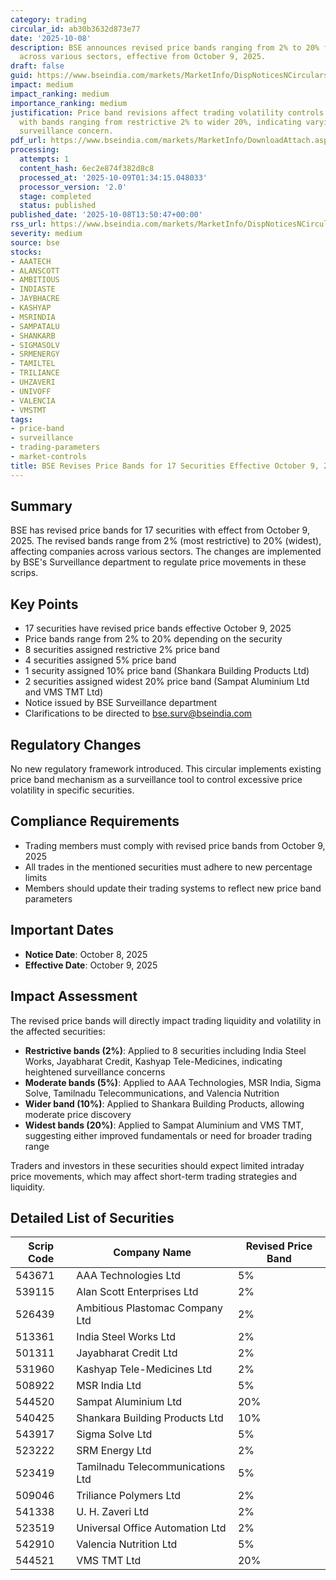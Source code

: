```yaml
---
category: trading
circular_id: ab30b3632d873e77
date: '2025-10-08'
description: BSE announces revised price bands ranging from 2% to 20% for 17 securities
  across various sectors, effective from October 9, 2025.
draft: false
guid: https://www.bseindia.com/markets/MarketInfo/DispNoticesNCirculars.aspx?Noticeid={F0C0D1C4-8F08-4C68-A7CE-9BF16C005BEE}&noticeno=20251008-52&dt=10/08/2025&icount=52&totcount=68&flag=0
impact: medium
impact_ranking: medium
importance_ranking: medium
justification: Price band revisions affect trading volatility controls for 17 securities,
  with bands ranging from restrictive 2% to wider 20%, indicating varying levels of
  surveillance concern.
pdf_url: https://www.bseindia.com/markets/MarketInfo/DownloadAttach.aspx?id=20251008-52&attachedId=
processing:
  attempts: 1
  content_hash: 6ec2e874f382d8c8
  processed_at: '2025-10-09T01:34:15.048033'
  processor_version: '2.0'
  stage: completed
  status: published
published_date: '2025-10-08T13:50:47+00:00'
rss_url: https://www.bseindia.com/markets/MarketInfo/DispNoticesNCirculars.aspx?Noticeid={F0C0D1C4-8F08-4C68-A7CE-9BF16C005BEE}&noticeno=20251008-52&dt=10/08/2025&icount=52&totcount=68&flag=0
severity: medium
source: bse
stocks:
- AAATECH
- ALANSCOTT
- AMBITIOUS
- INDIASTE
- JAYBHACRE
- KASHYAP
- MSRINDIA
- SAMPATALU
- SHANKARB
- SIGMASOLV
- SRMENERGY
- TAMILTEL
- TRILIANCE
- UHZAVERI
- UNIVOFF
- VALENCIA
- VMSTMT
tags:
- price-band
- surveillance
- trading-parameters
- market-controls
title: BSE Revises Price Bands for 17 Securities Effective October 9, 2025
---
```


## Summary

BSE has revised price bands for 17 securities with effect from October 9, 2025. The revised bands range from 2% (most restrictive) to 20% (widest), affecting companies across various sectors. The changes are implemented by BSE's Surveillance department to regulate price movements in these scrips.

## Key Points

- 17 securities have revised price bands effective October 9, 2025
- Price bands range from 2% to 20% depending on the security
- 8 securities assigned restrictive 2% price band
- 4 securities assigned 5% price band
- 1 security assigned 10% price band (Shankara Building Products Ltd)
- 2 securities assigned widest 20% price band (Sampat Aluminium Ltd and VMS TMT Ltd)
- Notice issued by BSE Surveillance department
- Clarifications to be directed to bse.surv@bseindia.com

## Regulatory Changes

No new regulatory framework introduced. This circular implements existing price band mechanism as a surveillance tool to control excessive price volatility in specific securities.

## Compliance Requirements

- Trading members must comply with revised price bands from October 9, 2025
- All trades in the mentioned securities must adhere to new percentage limits
- Members should update their trading systems to reflect new price band parameters

## Important Dates

- **Notice Date**: October 8, 2025
- **Effective Date**: October 9, 2025

## Impact Assessment

The revised price bands will directly impact trading liquidity and volatility in the affected securities:

- **Restrictive bands (2%)**: Applied to 8 securities including India Steel Works, Jayabharat Credit, Kashyap Tele-Medicines, indicating heightened surveillance concerns
- **Moderate bands (5%)**: Applied to AAA Technologies, MSR India, Sigma Solve, Tamilnadu Telecommunications, and Valencia Nutrition
- **Wider band (10%)**: Applied to Shankara Building Products, allowing moderate price discovery
- **Widest bands (20%)**: Applied to Sampat Aluminium and VMS TMT, suggesting either improved fundamentals or need for broader trading range

Traders and investors in these securities should expect limited intraday price movements, which may affect short-term trading strategies and liquidity.

## Detailed List of Securities

| Scrip Code | Company Name | Revised Price Band |
|------------|--------------|--------------------|
| 543671 | AAA Technologies Ltd | 5% |
| 539115 | Alan Scott Enterprises Ltd | 2% |
| 526439 | Ambitious Plastomac Company Ltd | 2% |
| 513361 | India Steel Works Ltd | 2% |
| 501311 | Jayabharat Credit Ltd | 2% |
| 531960 | Kashyap Tele-Medicines Ltd | 2% |
| 508922 | MSR India Ltd | 5% |
| 544520 | Sampat Aluminium Ltd | 20% |
| 540425 | Shankara Building Products Ltd | 10% |
| 543917 | Sigma Solve Ltd | 5% |
| 523222 | SRM Energy Ltd | 2% |
| 523419 | Tamilnadu Telecommunications Ltd | 5% |
| 509046 | Triliance Polymers Ltd | 2% |
| 541338 | U. H. Zaveri Ltd | 2% |
| 523519 | Universal Office Automation Ltd | 2% |
| 542910 | Valencia Nutrition Ltd | 5% |
| 544521 | VMS TMT Ltd | 20% |